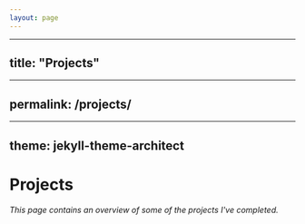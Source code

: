 ```yaml
---
layout: page
---
```

---
title: "Projects"
---
---
permalink: /projects/
---
---
theme: jekyll-theme-architect
---

# Projects
###### This page contains an overview of some of the projects I've completed.
